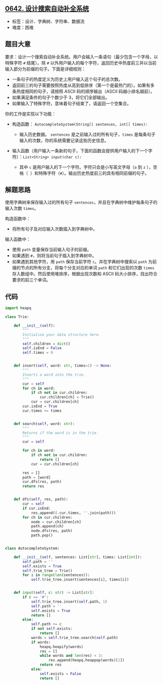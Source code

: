 ## [0642. 设计搜索自动补全系统](https://leetcode-cn.com/problems/design-search-autocomplete-system/)

- 标签：设计、字典树、字符串、数据流
- 难度：困难

## 题目大意

要求：设计一个搜索自动补全系统。用户会输入一条语句（最少包含一个字母，以特殊字符 `#` 结尾）。除 `#` 以外用户输入的每个字符，返回历史中热度前三并以当前输入部分为前缀的句子。下面是详细规则：

- 一条句子的热度定义为历史上用户输入这个句子的总次数。
- 返回前三的句子需要按照热度从高到低排序（第一个是最热门的）。如果有多条热度相同的句子，请按照 ASCII 码的顺序输出（ASCII 码越小排名越前）。
- 如果满足条件的句子个数少于 3，将它们全部输出。
- 如果输入了特殊字符，意味着句子结束了，请返回一个空集合。

你的工作是实现以下功能：

- 构造函数： `AutocompleteSystem(String[] sentences, int[] times):` 
  - 输入历史数据。 `sentences` 是之前输入过的所有句子，`times` 是每条句子输入的次数，你的系统需要记录这些历史信息。

- 输入函数（用户输入一条新的句子，下面的函数会提供用户输入的下一个字符）：`List<String> input(char c):` 
  - 其中 `c` 是用户输入的下一个字符。字符只会是小写英文字母（`a` 到 `z` ），空格（` `）和特殊字符（`#`）。输出历史热度前三的具有相同前缀的句子。

## 解题思路

使用字典树来保存输入过的所有句子 `sentences`，并且在字典树中维护每条句子的输入次数 `times`。

构造函数中：

- 将所有句子及对应输入次数插入到字典树中。

输入函数中：

- 使用 `path` 变量保存当前输入句子的前缀。
- 如果遇到 `#`，则将当前句子插入到字典树中。
- 如果遇到其他字符，用 `path` 保存当前字符 `c`。并在字典树中搜索以 `path` 为前缀的节点的所有分支，将每个分支对应的单词 `path` 和它们出现的次数 `times` 存入数组中。然后使用堆排序，根据出现次数和 ASCII 码大小排序，找出符合要求的前三个单词。

## 代码

```Python
import heapq

class Trie:

    def __init__(self):
        """
        Initialize your data structure here.
        """
        self.children = dict()
        self.isEnd = False
        self.times = 0


    def insert(self, word: str, times=1) -> None:
        """
        Inserts a word into the trie.
        """
        cur = self
        for ch in word:
            if ch not in cur.children:
                cur.children[ch] = Trie()
            cur = cur.children[ch]
        cur.isEnd = True
        cur.times += times


    def search(self, word: str):
        """
        Returns if the word is in the trie.
        """
        cur = self

        for ch in word:
            if ch not in cur.children:
                return []
            cur = cur.children[ch]

        res = []
        path = [word]
        cur.dfs(res, path)
        return res


    def dfs(self, res, path):
        cur = self
        if cur.isEnd:
            res.append((-cur.times, ''.join(path)))
        for ch in cur.children:
            node = cur.children[ch]
            path.append(ch)
            node.dfs(res, path)
            path.pop()


class AutocompleteSystem:

    def __init__(self, sentences: List[str], times: List[int]):
        self.path = ''
        self.exists = True
        self.trie_tree = Trie()
        for i in range(len(sentences)):
            self.trie_tree.insert(sentences[i], times[i])


    def input(self, c: str) -> List[str]:
        if c == '#':
            self.trie_tree.insert(self.path, 1)
            self.path = ''
            self.exists = True
            return []
        else:
            self.path += c
            if not self.exists:
                return []
            words = self.trie_tree.search(self.path)
            if words:
                heapq.heapify(words)
                res = []
                while words and len(res) < 3:
                    res.append(heapq.heappop(words)[1])
                return res
            else:
                self.exists = False
                return []
```


